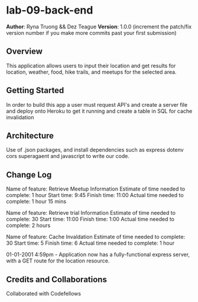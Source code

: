 # lab-09-back-end

**Author**: Ryna Truong && Dez Teague
**Version**: 1.0.0 (increment the patch/fix version number if you make more commits past your first submission)

## Overview
This application allows users to input their location and get results for location, weather, food, hike trails, and meetups for the selected area.

## Getting Started
In order to build this app a user must request API's and create a server file and deploy onto Heroku to get it running and create a table in SQL for cache invalidation

## Architecture
Use of .json packages, and install dependencies such as express dotenv cors superagaent and javascript to write our code.

## Change Log
Name of feature: Retrieve Meetup Information
Estimate of time needed to complete: 1 hour
Start time: 9:45
Finish time: 11:00
Actual time needed to complete: 1 hour 15 mins

Name of feature: Retrieve trial Information
Estimate of time needed to complete: 30
Start time: 11:00
Finish time: 1:00
Actual time needed to complete: 2 hours

Name of feature: Cache Invaldation
Estimate of time needed to complete: 30
Start time: 5
Finish time: 6
Actual time needed to complete: 1 hour


01-01-2001 4:59pm - Application now has a fully-functional express server, with a GET route for the location resource.

## Credits and Collaborations
Collaborated with Codefellows 
